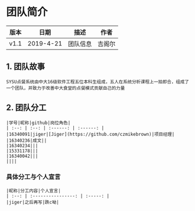 # 团队简介

| 版本 |   日期    |     描述     |    作者    |
| :--: | :-------: | :----------: | :--------: |
| v1.1 | 2019-4-21 | 团队信息 | 吉阁尔 |

## 1. 团队故事
    SYSU点餐系统由中大16级软件工程五位本科生组成，五人在系统分析课程上一拍即合，组成了一个团队，并致力于改善中大食堂的点餐模式贡献自己的力量
## 2. 团队分工
    |学号|昵称|github|岗位角色|
    | :--: | :--: | :------: | :------: |
    |16340091|jiger|[Jiger](https://github.com/czmikebrown)|项目经理|
    |16340236|成文||
    |16340234|||
    |15331178|||
    |16340042|||
    ||||
### 具体分工与个人宣言
    |昵称|分工内容|个人宣言|
    | :--: | :----------------: | :-----: |
    |jiger|之后再写|跌c呦|
